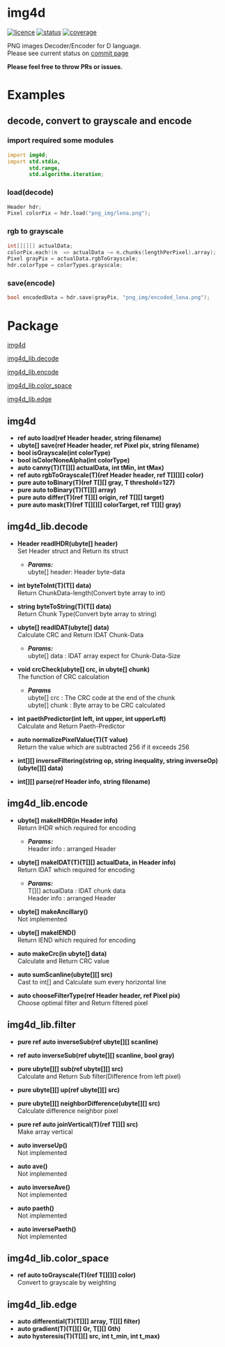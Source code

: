 # img4d  
[![licence](https://img.shields.io/github/license/DYGV/img4d.svg)](https://img.shields.io/github/license/DYGV/img4d.svg)
[![status](https://travis-ci.org/DYGV/img4d.svg?branch=master)](https://travis-ci.org/DYGV/img4d)
[![coverage](https://codecov.io/gh/DYGV/img4d/branch/master/graph/badge.svg)](https://codecov.io/gh/DYGV/img4d)  

PNG images Decoder/Encoder for D language.  
Please see current status on [commit page](https://github.com/DYGV/img4d/commits/master)  

**Please feel free to throw PRs or issues.**  

# Examples  
## decode, convert to grayscale and encode
### import required some modules
```D
import img4d;
import std.stdio,
       std.range,
       std.algorithm.iteration;
```
### load(decode)
```D
Header hdr;
Pixel colorPix = hdr.load("png_img/lena.png");
```
### rgb to grayscale
```D
int[][][] actualData;
colorPix.each!(n  => actualData ~= n.chunks(lengthPerPixel).array);  
Pixel grayPix = actualData.rgbToGrayscale;
hdr.colorType = colorTypes.grayscale;
```
### 
### save(encode)
```D
bool encodedData = hdr.save(grayPix, "png_img/encoded_lena.png");
```    
# Package  
 [img4d](https://github.com/DYGV/img4d/blob/master/README.md#img4d)  
 
 [img4d_lib.decode](https://github.com/DYGV/img4d/blob/master/README.md#img4d_libdecode)  
 
 [img4d_lib.encode](https://github.com/DYGV/img4d/blob/master/README.md#img4d_libencode)  
 
 [img4d_lib.color_space](https://github.com/DYGV/img4d/blob/master/README.md#img4d_libcolor_space)  
 
 [img4d_lib.edge](https://github.com/DYGV/img4d/blob/master/README.md#img4d_libedge)  
 
 
## img4d
-  **ref auto load(ref Header header, string filename)**  
-  **ubyte[] save(ref Header header, ref Pixel pix, string filename)**  
-  **bool isGrayscale(int colorType)**
-  **bool isColorNoneAlpha(int colorType)**
-  **auto canny(T)(T[][] actualData, int tMin, int tMax)**  
-  **ref auto rgbToGrayscale(T)(ref Header header, ref T[][][] color)**  
-  **pure auto toBinary(T)(ref T[][] gray, T threshold=127)**  
-  **pure auto toBinary(T)(T[][] array)**  
-  **pure auto differ(T)(ref T[][] origin, ref T[][] target)**  
-  **pure auto mask(T)(ref T[][][] colorTarget, ref T[][] gray)**  
  
## img4d_lib.decode  
-  **Header readIHDR(ubyte[] header)**  
Set Header struct and Return its struct  
   - ***Params:***  
ubyte[] header: Header byte-data  
  
- **int byteToInt(T)(T[] data)**  
Return ChunkData-length(Convert byte array to int)   
  
- **string byteToString(T)(T[] data)**  
Return Chunk Type(Convert byte array to string)   
  
- **ubyte[] readIDAT(ubyte[] data)**  
Calculate CRC and Return IDAT Chunk-Data  
   - ***Params:***  
ubyte[] data : IDAT array expect for Chunk-Data-Size  
  
- **void crcCheck(ubyte[] crc, in ubyte[] chunk)**  
The function of CRC calculation  
  - ***Params***  
ubyte[] crc : The CRC code at the end of the chunk  
ubyte[] chunk : Byte array to be CRC calculated  
  
- **int paethPredictor(int left, int upper, int upperLeft)**  
Calculate and Return Paeth-Predictor  
- **auto normalizePixelValue(T)(T value)**  
Return the value which are subtracted 256 if it exceeds 256  
- **int[][] inverseFiltering(string op, string inequality, string inverseOp)(ubyte[][] data)**  
- **int[][] parse(ref Header info, string filename)**  
## img4d_lib.encode  

-  **ubyte[] makeIHDR(in Header info)**  
Return IHDR which required for encoding  
   - ***Params:***  
Header info : arranged Header  
- **ubyte[] makeIDAT(T)(T[][] actualData, in Header info)**  
Return IDAT which required for encoding  
   - ***Params:***  
T[][] actualData : IDAT chunk data  
Header info   : arranged Header  
- **ubyte[] makeAncillary()**  
Not implemented  
- **ubyte[] makeIEND()**  
Return IEND which required for encoding  
- **auto makeCrc(in ubyte[] data)**  
Calculate and Return CRC value  

- **auto sumScanline(ubyte[][] src)**  
Cast to int[] and Calculate sum every horizontal line  
- **auto chooseFilterType(ref Header header, ref Pixel pix)**  
Choose optimal filter and Return filtered pixel

## img4d_lib.filter  
- **pure ref auto inverseSub(ref ubyte[][] scanline)**  
- **ref auto inverseSub(ref ubyte[][] scanline, bool gray)**
- **pure ubyte[][] sub(ref ubyte[][] src)**  
Calculate and Return Sub filter(Difference from left pixel)
- **pure ubyte[][] up(ref ubyte[][] src)**  
- **pure ubyte[][] neighborDifference(ubyte[][] src)**  
Calculate difference neighbor pixel
- **pure ref auto joinVertical(T)(ref T[][] src)**  
Make array vertical

- **auto inverseUp()**  
Not implemented  
- **auto ave()**  
Not implemented  
- **auto inverseAve()**  
Not implemented  
- **auto paeth()**  
Not implemented  
- **auto inversePaeth()**  
Not implemented  
## img4d_lib.color_space  
- **ref auto toGrayscale(T)(ref T[][][] color)**  
Convert to grayscale by weighting  
## img4d_lib.edge  
- **auto differential(T)(T[][] array, T[][] filter)**  
- **auto gradient(T)(T[][] Gr, T[][] Gth)**  
- **auto hysteresis(T)(T[][] src, int t_min, int t_max)**  
 

